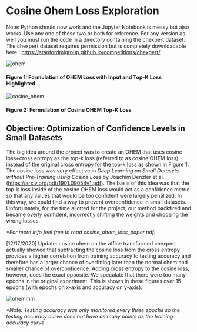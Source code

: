 # Cosine Ohem Loss Exploration
Note: Python should now work and the Jupyter Notebook is messy but also works. Use any one of these two or both for reference. For any version as well you must run the code in a directory containing the chexpert dataset. The chexpert dataset requires permission but is completely downloadable here : https://stanfordmlgroup.github.io/competitions/chexpert/


![ohem](https://user-images.githubusercontent.com/59486373/104828037-36267b00-5833-11eb-8e63-12c1eba829bd.png)

<h4><strong>Figure 1: Formulation of OHEM Loss with Input and Top-K Loss Highlighted</strong></h4>

![cosine_ohem](https://user-images.githubusercontent.com/59486373/104856875-d8516c00-58e2-11eb-84ed-6ce40a3c53b1.png)

<h4><strong>Figure 2: Formulation of Cosine OHEM Top-K Loss</strong></h4>

<h2>Objective:  Optimization of Confidence Levels in Small Datasets</h2>

The big idea around the project was to create an OHEM that uses cosine loss+cross entropy as the top-k loss (referred to as cosine OHEM loss) instead of the original cross entropy for the top-k loss as shown in Figure 1.  The cosine loss was very effective in <i>Deep Learning on Small Datasets without Pre-Training using Cosine Loss</i> by Joachim Denzler et al. (https://arxiv.org/pdf/1901.09054v1.pdf). The basis of this idea was that the top-k loss inside of the cosine OHEM loss would act as a confidence metric so that any values that would be too confident were largely penalized. In this way, we could find a way to prevent overconfidence in small datasets. Unfortunately, for the time allotted for the project, our method backfired and became overly confident, incorrectly shifting the weights and choosing the wrong losses. 

<i>*For more info feel free to read cosine_ohem_loss_paper.pdf.</i>

[12/17/2020] Update: cosine ohem on the affine transformed chexpert actually showed that subtracting the cosine loss from the cross entropy provides a higher correlation from training accuracy to testing accuracy and therefore has a larger chance of overfitting later than the normal ohem and smaller chance of overconfidence. Adding cross entropy to the cosine loss, however, does the exact opposite.  We speculate that there were too many epochs in the original experiment. This is shown in these figures over 15 epochs (with epochs on x-axis and accuracy on y-axis):

![ohemmm](https://user-images.githubusercontent.com/59486373/104858047-92000b00-58ea-11eb-9cba-24532ce3501a.png)

<i>*Note: Testing accuracy was only monitored every three epochs so the testing accuracy curve does not have as many points as the training accuracy curve</i>
